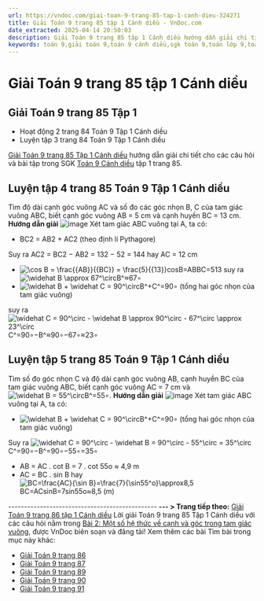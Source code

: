 ```yaml
---
url: https://vndoc.com/giai-toan-9-trang-85-tap-1-canh-dieu-324271
title: Giải Toán 9 trang 85 tập 1 Cánh diều - VnDoc.com
date_extracted: 2025-04-14 20:50:03
description: Giải Toán 9 trang 85 tập 1 Cánh diều hướng dẫn giải chi tiết các câu hỏi và bài tập trong SGK Toán 9 Cánh diều tập 1.
keywords: toán 9,giải toán 9,toán 9 cánh diều,sgk toán 9,toán lớp 9,toán lớp 9 cánh diều,sgk toán 9 cánh diều,toán 9 cd,giải sgk toán 9 cánh diều,toán 9 cánh diều tập 1,giải bài tập toán 9 cánh diều,Toán 9 Bài 2 Một số hệ thức về cạnh và góc trong tam giác vuông,Một số hệ thức về cạnh và góc trong tam giác vuông,Giải Toán 9 Cánh diều trang 87,Giải Toán 9 Cánh diều trang 86,Giải Toán 9 Cánh diều trang 84,Giải Toán 9 Cánh diều trang 85,toán 9 trang 85,giải toán 9 trang 85,toán 9 trang 85 cánh diều
---
```


# Giải Toán 9 trang 85 tập 1 Cánh diều
## **Giải Toán 9 trang 85 Tập 1**
  * Hoạt động 2 trang 84 Toán 9 Tập 1 Cánh diều
  * Luyện tập 3 trang 84 Toán 9 Tập 1 Cánh diều

[Giải Toán 9 trang 85 Tập 1 Cánh diều](<https://vndoc.com/giai-toan-9-trang-85-tap-1-canh-dieu-324271>) hướng dẫn giải chi tiết cho các câu hỏi và bài tập trong SGK [Toán 9 Cánh diều](<https://vndoc.com/toan-9-canh-dieu>) tập 1 trang 85.
## **Luyện tập 4 trang 85 Toán 9 Tập 1 Cánh diều**
Tìm độ dài cạnh góc vuông AC và số đo các góc nhọn B, C của tam giác vuông ABC, biết cạnh góc vuông AB = 5 cm và cạnh huyền BC = 13 cm.
**Hướng dẫn giải**
![image](https://i.vdoc.vn/data/image/2024/07/14/638565537528131483.png)
Xét tam giác ABC vuông tại A, ta có:
  * BC2 = AB2 \+ AC2 \(theo định lí Pythagore\)

Suy ra AC2 = BC2 − AB2
= 132 − 52 = 144
hay AC = 12 cm
  * ![\\cos B = \\frac{{AB}}{{BC}} = \\frac{5}{{13}}](https://i.vdoc.vn/data/image/blank.png)cos⁡B=ABBC=513 suy ra ![\\widehat B \\approx 67^\\circ](https://i.vdoc.vn/data/image/blank.png)B^≈67∘
  * ![\\widehat B + \\widehat C = 90^\\circ](https://i.vdoc.vn/data/image/blank.png)B^+C^=90∘ \(tổng hai góc nhọn của tam giác vuông\)

suy ra ![\\widehat C = 90^\\circ  - \\widehat B \\approx 90^\\circ  - 67^\\circ  \\approx 23^\\circ](https://i.vdoc.vn/data/image/blank.png)C^=90∘−B^≈90∘−67∘≈23∘
## **Luyện tập 5 trang 85 Toán 9 Tập 1 Cánh diều**
Tìm số đo góc nhọn C và độ dài cạnh góc vuông AB, cạnh huyền BC của tam giác vuông ABC, biết cạnh góc vuông AC = 7 cm và ![\\widehat B = 55^\\circ](https://i.vdoc.vn/data/image/blank.png)B^=55∘.
**Hướng dẫn giải**
![image](https://i.vdoc.vn/data/image/2024/07/14/638565537525319492.png)
Xét tam giác ABC vuông tại A, ta có:
  * ![\\widehat B + \\widehat C = 90^\\circ](https://i.vdoc.vn/data/image/blank.png)B^+C^=90∘ \(tổng hai góc nhọn của tam giác vuông\)

Suy ra ![\\widehat C = 90^\\circ  - \\widehat B = 90^\\circ  - 55^\\circ  = 35^\\circ](https://i.vdoc.vn/data/image/blank.png)C^=90∘−B^=90∘−55∘=35∘
  * AB = AC . cot B = 7 . cot 55o ≈ 4,9 m
  * AC = BC . sin B hay ![BC=\\frac{AC}{\\sin B}=\\frac{7}{\\sin55^o}\\approx8,5](https://i.vdoc.vn/data/image/blank.png)BC=ACsin⁡B=7sin⁡55o≈8,5 \(m\)

\-----------------------------------------------
**\--- > Trang tiếp theo:** [Giải Toán 9 trang 86 tập 1 Cánh diều](<https://vndoc.com/giai-toan-9-trang-86-tap-1-canh-dieu-324273>)
Lời giải Toán 9 trang 85 Tập 1 Cánh diều với các câu hỏi nằm trong [Bài 2: Một số hệ thức về cạnh và góc trong tam giác vuông](<https://vndoc.com/toan-9-canh-dieu-bai-2-mot-so-he-thuc-ve-canh-va-goc-trong-tam-giac-vuong-321757>), được VnDoc biên soạn và đăng tải\!
Xem thêm các bài Tìm bài trong mục này khác:
  * [Giải Toán 9 trang 86](</giai-toan-9-trang-86-tap-1-canh-dieu-324273>)
  * [Giải Toán 9 trang 87](</giai-toan-9-trang-87-tap-1-canh-dieu-324274>)
  * [Giải Toán 9 trang 89](</giai-toan-9-trang-89-tap-1-canh-dieu-324281>)
  * [Giải Toán 9 trang 90](</giai-toan-9-trang-90-tap-1-canh-dieu-324282>)
  * [Giải Toán 9 trang 91](</giai-toan-9-trang-91-tap-1-canh-dieu-324283>)

